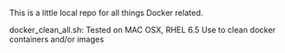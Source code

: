 This is a little local repo for all things Docker related.

docker_clean_all.sh:
Tested on MAC OSX, RHEL 6.5
Use to clean docker containers and/or images
